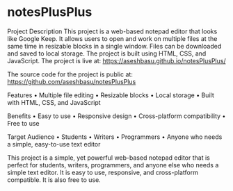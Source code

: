 # notesPlusPlus
Project Description
This project is a web-based notepad editor that looks like Google Keep. It allows users to open and work on multiple files at the same time in resizable blocks in a single window. Files can be downloaded and saved to local storage. The project is built using HTML, CSS, and JavaScript.
The project is live at: https://aseshbasu.github.io/notesPlusPlus/
 

The source code for the project is public at: https://github.com/aseshbasu/notesPlusPlus


Features
•	Multiple file editing
•	Resizable blocks
•	Local storage
•	Built with HTML, CSS, and JavaScript

Benefits
•	Easy to use
•	Responsive design
•	Cross-platform compatibility
•	Free to use

Target Audience
•	Students
•	Writers
•	Programmers
•	Anyone who needs a simple, easy-to-use text editor

This project is a simple, yet powerful web-based notepad editor that is perfect for students, writers, programmers, and anyone else who needs a simple text editor. It is easy to use, responsive, and cross-platform compatible. It is also free to use.

